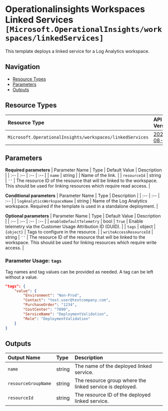 # Operationalinsights Workspaces Linked Services `[Microsoft.OperationalInsights/workspaces/linkedServices]`

This template deploys a linked service for a Log Analytics workspace.

## Navigation

- [Resource Types](#Resource-Types)
- [Parameters](#Parameters)
- [Outputs](#Outputs)

## Resource Types

| Resource Type | API Version |
| :-- | :-- |
| `Microsoft.OperationalInsights/workspaces/linkedServices` | [2020-08-01](https://docs.microsoft.com/en-us/azure/templates/Microsoft.OperationalInsights/2020-08-01/workspaces/linkedServices) |

## Parameters

**Required parameters**
| Parameter Name | Type | Default Value | Description |
| :-- | :-- | :-- | :-- |
| `name` | string |  | Name of the link. |
| `resourceId` | string | `''` | The resource ID of the resource that will be linked to the workspace. This should be used for linking resources which require read access. |

**Conditional parameters**
| Parameter Name | Type | Description |
| :-- | :-- | :-- |
| `logAnalyticsWorkspaceName` | string | Name of the Log Analytics workspace. Required if the template is used in a standalone deployment. |

**Optional parameters**
| Parameter Name | Type | Default Value | Description |
| :-- | :-- | :-- | :-- |
| `enableDefaultTelemetry` | bool | `True` | Enable telemetry via the Customer Usage Attribution ID (GUID). |
| `tags` | object | `{object}` | Tags to configure in the resource. |
| `writeAccessResourceId` | string | `''` | The resource ID of the resource that will be linked to the workspace. This should be used for linking resources which require write access. |


### Parameter Usage: `tags`

Tag names and tag values can be provided as needed. A tag can be left without a value.

```json
"tags": {
    "value": {
        "Environment": "Non-Prod",
        "Contact": "test.user@testcompany.com",
        "PurchaseOrder": "1234",
        "CostCenter": "7890",
        "ServiceName": "DeploymentValidation",
        "Role": "DeploymentValidation"
    }
}
```

## Outputs

| Output Name | Type | Description |
| :-- | :-- | :-- |
| `name` | string | The name of the deployed linked service. |
| `resourceGroupName` | string | The resource group where the linked service is deployed. |
| `resourceId` | string | The resource ID of the deployed linked service. |
